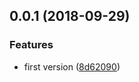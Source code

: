 <a name="0.0.1"></a>
## 0.0.1 (2018-09-29)


### Features

* first version ([8d62090](https://github.com/teeeemoji/plop-tpl-node-package/commit/8d62090))



